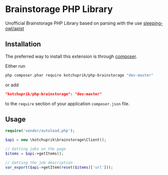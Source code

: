 # Brainstorage PHP Library

Unofficial Brainstorage PHP Library based on parsing with the use [sleeping-owl/apist](https://github.com/sleeping-owl/apist)

## Installation

The preferred way to install this extension is through [composer](http://getcomposer.org/download/).

Either run

```bash
php composer.phar require kotchuprik/php-brainstorage "dev-master"
```

or add

```json
"kotchuprik/php-brainstorage": "dev-master"
```

to the `require` section of your application `composer.json` file.

## Usage

```php
require('vendor/autoload.php');

$api = new \kotchuprik\brainstorage\Client();

// Getting jobs on the page
$items = $api->getItems();

// Getting the job description
var_export($api->getItem(reset($items)['url']));
```
